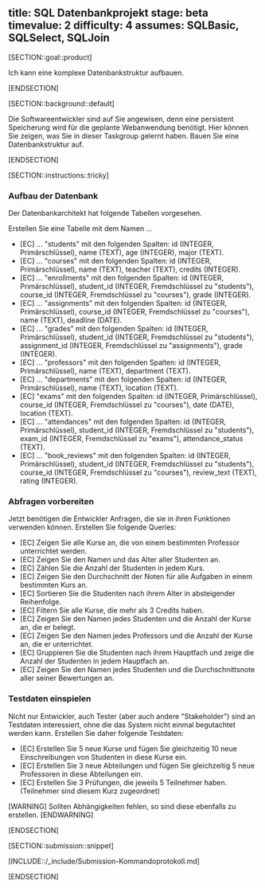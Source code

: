 title: SQL Datenbankprojekt
stage: beta
timevalue: 2
difficulty: 4
assumes: SQLBasic, SQLSelect, SQLJoin
---

[SECTION::goal::product]

Ich kann eine komplexe Datenbankstruktur aufbauen.

[ENDSECTION]

[SECTION::background::default]

Die Softwareentwickler sind auf Sie angewisen, denn eine persistent Speicherung wird für die geplante
Webanwendung benötigt. Hier können Sie zeigen, was Sie in dieser Taskgroup gelernt haben. Bauen Sie
eine Datenbankstruktur auf.

[ENDSECTION]

[SECTION::instructions::tricky]

### Aufbau der Datenbank

Der Datenbankarchitekt hat folgende Tabellen vorgesehen.

Erstellen Sie eine Tabelle mit dem Namen ...

- [EC] ... "students" mit den folgenden Spalten: id (INTEGER, Primärschlüssel), name (TEXT),
  age (INTEGER), major (TEXT).
- [EC] ... "courses" mit den folgenden Spalten: id (INTEGER, Primärschlüssel), name (TEXT),
  teacher (TEXT), credits (INTEGER).
- [EC] ... "enrollments" mit den folgenden Spalten: id (INTEGER, Primärschlüssel),
  student_id (INTEGER, Fremdschlüssel zu "students"), course_id (INTEGER, Fremdschlüssel zu "courses"),
  grade (INTEGER).
- [EC] ... "assignments" mit den folgenden Spalten: id (INTEGER, Primärschlüssel),
  course_id (INTEGER, Fremdschlüssel zu "courses"), name (TEXT), deadline (DATE).
- [EC] ... "grades" mit den folgenden Spalten: id (INTEGER, Primärschlüssel), student_id (INTEGER,
  Fremdschlüssel zu "students"), assignment_id (INTEGER, Fremdschlüssel zu "assignments"), grade (INTEGER).
- [EC] ... "professors" mit den folgenden Spalten: id (INTEGER, Primärschlüssel),
  name (TEXT), department (TEXT).
- [EC] ... "departments" mit den folgenden Spalten: id (INTEGER, Primärschlüssel), name (TEXT),
  location (TEXT).
- [EC] "exams" mit den folgenden Spalten: id (INTEGER, Primärschlüssel),
  course_id (INTEGER, Fremdschlüssel zu "courses"), date (DATE), location (TEXT).
- [EC] ... "attendances" mit den folgenden Spalten: id (INTEGER, Primärschlüssel),
  student_id (INTEGER, Fremdschlüssel zu "students"), exam_id (INTEGER, Fremdschlüssel zu "exams"),
  attendance_status (TEXT).
- [EC] ... "book_reviews" mit den folgenden Spalten: id (INTEGER, Primärschlüssel),
  student_id (INTEGER, Fremdschlüssel zu "students"), course_id (INTEGER, Fremdschlüssel zu "courses"),
  review_text (TEXT), rating (INTEGER).

### Abfragen vorbereiten

Jetzt benötigen die Entwickler Anfragen, die sie in ihren Funktionen verwenden können. Erstellen
Sie folgende Queries:


- [EC] Zeigen Sie alle Kurse an, die von einem bestimmten Professor unterrichtet werden.
- [EC] Zeigen Sie den Namen und das Alter aller Studenten an.
- [EC] Zählen Sie die Anzahl der Studenten in jedem Kurs.
- [EC] Zeigen Sie den Durchschnitt der Noten für alle Aufgaben in einem bestimmten Kurs an.
- [EC] Sortieren Sie die Studenten nach ihrem Alter in absteigender Reihenfolge.
- [EC] Filtern Sie alle Kurse, die mehr als 3 Credits haben.
- [EC] Zeigen Sie den Namen jedes Studenten und die Anzahl der Kurse an, die er belegt.
- [EC] Zeigen Sie den Namen jedes Professors und die Anzahl der Kurse an, die er unterrichtet.
- [EC] Gruppieren Sie die Studenten nach ihrem Hauptfach und zeige die Anzahl der Studenten in jedem
  Hauptfach an.
- [EC] Zeigen Sie den Namen jedes Studenten und die Durchschnittsnote aller seiner Bewertungen an.

### Testdaten einspielen

Nicht nur Entwickler, auch Tester (aber auch andere "Stakeholder") sind an Testdaten interessiert, ohne
die das System nicht einmal begutachtet werden kann. Erstellen Sie daher folgende Testdaten:

- [EC] Erstellen Sie 5 neue Kurse und fügen Sie gleichzeitig 10 neue Einschreibungen von Studenten in diese Kurse ein.
- [EC] Erstellen Sie 3 neue Abteilungen und fügen Sie gleichzeitig 5 neue Professoren in diese Abteilungen ein.
- [EC] Erstellen Sie 3 Prüfungen, die jeweils 5 Teilnehmer haben. (Teilnehmer sind diesem Kurz zugeordnet)

[WARNING]
Sollten Abhängigkeiten fehlen, so sind diese ebenfalls zu erstellen.
[ENDWARNING]

[ENDSECTION]

[SECTION::submission::snippet]

[INCLUDE::/_include/Submission-Kommandoprotokoll.md]

[ENDSECTION]
